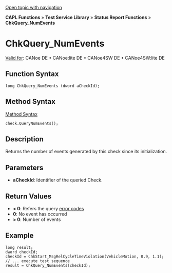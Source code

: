 [Open topic with navigation](../../../../../CANoeDEFamily.htm#Topics/CAPLFunctions/Test/Functions/CAPLfunctionChkQueryNumEvents.md)

**CAPL Functions** » **Test Service Library** » **Status Report Functions** » **ChkQuery_NumEvents**

# ChkQuery_NumEvents

[Valid for](../../../Shared/FeatureAvailability.md): CANoe DE • CANoe:lite DE • CANoe4SW DE • CANoe4SW:lite DE

## Function Syntax

```plaintext
long ChkQuery_NumEvents (dword aCheckId);
```

## Method Syntax

[Method Syntax](../../../Shared/CAPL/General/ClassesAndObjects.md)

```plaintext
check.QueryNumEvents();
```

## Description

Returns the number of events generated by this check since its initialization.

## Parameters

- **aCheckId**: Identifier of the queried Check.

## Return Values

- **< 0**: Refers the query [error codes](../CAPLfunctionsTSLErrorCodes.md)
- **0**: No event has occurred
- **> 0**: Number of events

## Example

```plaintext
long result;
dword checkId;
checkId = ChkStart_MsgRelCycleTimeViolation(VehicleMotion, 0.9, 1.1);
// ... execute test sequence
result = ChkQuery_NumEvents(checkId);
```
